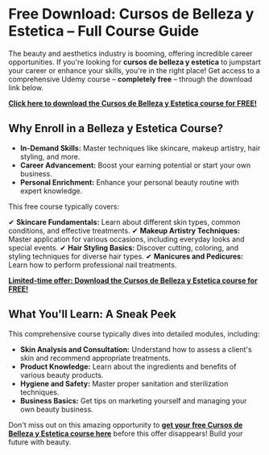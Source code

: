 # Free Download: Cursos de Belleza y Estetica – Full Course Guide

The beauty and aesthetics industry is booming, offering incredible career opportunities. If you're looking for **cursos de belleza y estetica** to jumpstart your career or enhance your skills, you're in the right place! Get access to a comprehensive Udemy course – **completely free** – through the download link below.

[**Click here to download the Cursos de Belleza y Estetica course for FREE!**](https://udemywork.com/cursos-de-belleza-y-estetica)

## Why Enroll in a Belleza y Estetica Course?

*   **In-Demand Skills:** Master techniques like skincare, makeup artistry, hair styling, and more.
*   **Career Advancement:** Boost your earning potential or start your own business.
*   **Personal Enrichment:** Enhance your personal beauty routine with expert knowledge.

This free course typically covers:

✔ **Skincare Fundamentals:** Learn about different skin types, common conditions, and effective treatments.
✔ **Makeup Artistry Techniques:** Master application for various occasions, including everyday looks and special events.
✔ **Hair Styling Basics:** Discover cutting, coloring, and styling techniques for diverse hair types.
✔ **Manicures and Pedicures:** Learn how to perform professional nail treatments.

[**Limited-time offer: Download the Cursos de Belleza y Estetica course for FREE!**](https://udemywork.com/cursos-de-belleza-y-estetica)

## What You'll Learn: A Sneak Peek

This comprehensive course typically dives into detailed modules, including:

*   **Skin Analysis and Consultation:** Understand how to assess a client's skin and recommend appropriate treatments.
*   **Product Knowledge:** Learn about the ingredients and benefits of various beauty products.
*   **Hygiene and Safety:** Master proper sanitation and sterilization techniques.
*   **Business Basics:** Get tips on marketing yourself and managing your own beauty business.

Don't miss out on this amazing opportunity to **[get your free Cursos de Belleza y Estetica course here](https://udemywork.com/cursos-de-belleza-y-estetica)** before this offer disappears! Build your future with beauty.
